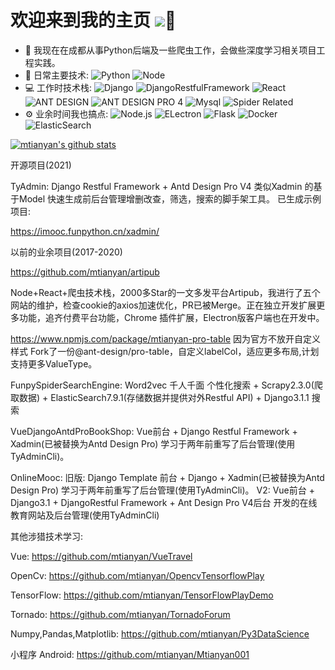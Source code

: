 # 欢迎来到我的主页  ![](https://visitor-badge.glitch.me/badge?page_id=mtianyan.readme)👋

- 🏢 我现在在成都从事Python后端及一些爬虫工作，会做些深度学习相关项目工程实践。
- 🚀 日常主要技术:
  ![Python](https://img.shields.io/badge/-Python-8fcfd1?style=plastic&logo=Python)
  ![Node](https://img.shields.io/badge/-JavaScript-black?style=plastic&logo=javascript)
- 💻 工作时技术栈:
  ![Django](https://img.shields.io/badge/-Django-092E20?style=plastic&logo=Django)
  ![DjangoRestfulFramework](https://img.shields.io/badge/Django%20REST%20framework-latest-red)
  ![React](https://img.shields.io/badge/-React-3b2e5a?style=plastic&logo=react)
  ![ANT DESIGN](https://img.shields.io/badge/antd-4-blue)
  ![ANT DESIGN PRO 4](  https://img.shields.io/badge/antd--design--pro-4-blue)
  ![Mysql](https://img.shields.io/badge/mysql-8-yellowgreen)
  ![Spider Related](https://img.shields.io/badge/Spider%20Related-all-lightgrey) 
- ⚙️ 业余时间我也搞点: 
![Node.js](https://img.shields.io/badge/node-latest-green)
![ELectron](https://img.shields.io/badge/ELectron-latest-orange)
![Flask](https://img.shields.io/badge/flask-latest-brightgreen)
![Docker](https://img.shields.io/badge/docker-latest-yellow)
![ElasticSearch](https://img.shields.io/badge/Elasticsearch-latest-green)

[![mtianyan's github stats](https://github-readme-stats.vercel.app/api?username=mtianyan&show_icons=true)](https://github.com/mtianyan)

开源项目(2021)

TyAdmin: Django Restful Framework + Antd Design Pro V4 类似Xadmin 的基于Model 快速生成前后台管理增删改查，筛选，搜索的脚手架工具。
已生成示例项目:

https://imooc.funpython.cn/xadmin/

以前的业余项目(2017-2020)

https://github.com/mtianyan/artipub

Node+React+爬虫技术栈，2000多Star的一文多发平台Artipub，我进行了五个网站的维护，检查cookie的axios加速优化，PR已被Merge。正在独立开发扩展更多功能，追齐付费平台功能，Chrome 插件扩展，Electron版客户端也在开发中。

https://www.npmjs.com/package/mtianyan-pro-table
因为官方不放开自定义样式 Fork了一份@ant-design/pro-table，自定义labelCol，适应更多布局,计划支持更多ValueType。

FunpySpiderSearchEngine:
Word2vec 千人千面 个性化搜索 + Scrapy2.3.0(爬取数据) + ElasticSearch7.9.1(存储数据并提供对外Restful API) + Django3.1.1 搜索

VueDjangoAntdProBookShop:
Vue前台 + Django Restful Framework + Xadmin(已被替换为Antd Design Pro) 学习于两年前重写了后台管理(使用TyAdminCli)。

OnlineMooc:
旧版: Django Template 前台 + Django + Xadmin(已被替换为Antd Design Pro) 学习于两年前重写了后台管理(使用TyAdminCli)。
V2: Vue前台 + Django3.1 + DjangoRestful Framework + Ant Design Pro V4后台 开发的在线教育网站及后台管理(使用TyAdminCli)

其他涉猎技术学习:

Vue: https://github.com/mtianyan/VueTravel

OpenCv: https://github.com/mtianyan/OpencvTensorflowPlay

TensorFlow: https://github.com/mtianyan/TensorFlowPlayDemo

Tornado: https://github.com/mtianyan/TornadoForum

Numpy,Pandas,Matplotlib: https://github.com/mtianyan/Py3DataScience

小程序 Android: https://github.com/mtianyan/Mtianyan001
